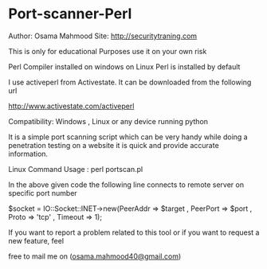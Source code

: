 # Port-scanner-Perl

Author: Osama Mahmood Site: http://securitytraning.com

This is only for educational Purposes use it on your own risk

Perl Compiler installed on windows on Linux Perl is installed by default

 I use activeperl from Activestate. It can be downloaded from the following url

http://www.activestate.com/activeperl

Compatibility: Windows , Linux or any device running python

It is a simple port scanning script which can be very handy while doing a penetration testing on a website it is quick and provide accurate information.

Linux Command Usage : perl portscan.pl

In the above given code the following line connects to remote server on specific port number

$socket = IO::Socket::INET->new(PeerAddr => $target , PeerPort => $port , Proto => 'tcp' , Timeout => 1);


If you want to report a problem related to this tool or if you want to request a new feature, feel

free to mail me on (osama.mahmood40@gmail.com)
